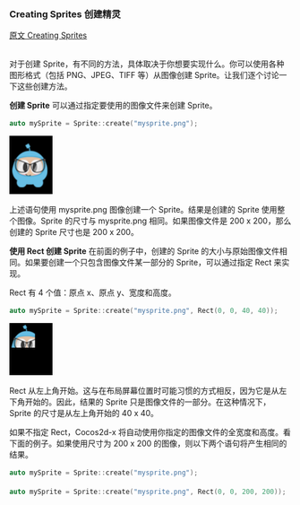 ### Creating Sprites  创建精灵
[原文 Creating Sprites](https://docs.cocos2d-x.org/cocos2d-x/v4/en/sprites/getting_started.html) 
<br>
<br>

对于创建 Sprite，有不同的方法，具体取决于你想要实现什么。你可以使用各种图形格式（包括 PNG、JPEG、TIFF 等）从图像创建 Sprite。让我们逐个讨论一下这些创建方法。<br>

**创建 Sprite**
可以通过指定要使用的图像文件来创建 Sprite。<br>

```cpp
auto mySprite = Sprite::create("mysprite.png");
```
![精灵](./i1.png)<br>

上述语句使用 mysprite.png 图像创建一个 Sprite。结果是创建的 Sprite 使用整个图像。Sprite 的尺寸与 mysprite.png 相同。如果图像文件是 200 x 200，那么创建的 Sprite 尺寸也是 200 x 200。<br>

**使用 Rect 创建 Sprite**
在前面的例子中，创建的 Sprite 的大小与原始图像文件相同。如果要创建一个只包含图像文件某一部分的 Sprite，可以通过指定 Rect 来实现。<br>

Rect 有 4 个值：原点 x、原点 y、宽度和高度。<br>

```cpp
auto mySprite = Sprite::create("mysprite.png", Rect(0, 0, 40, 40));
```
![rect](./i4.png)

Rect 从左上角开始。这与在布局屏幕位置时可能习惯的方式相反，因为它是从左下角开始的。因此，结果的 Sprite 只是图像文件的一部分。在这种情况下，Sprite 的尺寸是从左上角开始的 40 x 40。<br>

如果不指定 Rect，Cocos2d-x 将自动使用你指定的图像文件的全宽度和高度。看下面的例子。如果使用尺寸为 200 x 200 的图像，则以下两个语句将产生相同的结果。<br>

```cpp
auto mySprite = Sprite::create("mysprite.png");

auto mySprite = Sprite::create("mysprite.png", Rect(0, 0, 200, 200));
```
